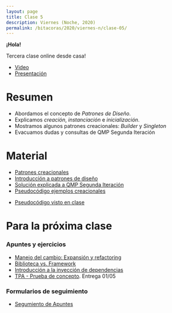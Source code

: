 ```yaml
---
layout: page
title: Clase 5
description: Viernes (Noche, 2020)
permalink: /bitacoras/2020/viernes-n/clase-05/
---
```

**¡Hola!**

Tercera clase online desde casa!

- [Video](https://us02web.zoom.us/rec/share/wPFbE6nz6VpJWNaXs3_ZZqsZEaPcaaa80ylM__YJnU5fCHHUARNfRpGqL-hbCvrw?startTime=1587765530000)
- [Presentación](https://docs.google.com/presentation/d/1U2MrpF9P44aZi1H4BhrvSzdbdJq6I2laEaDa055sFDo/edit#slide=id.g838dcce884_0_98)


# Resumen

- Abordamos el concepto de _Patrones de Diseño_.
- Explicamos _creación_, _instanciación_ e _inicialización_.
- Mostramos algunos patrones creacionales: _Builder_ y _Singleton_ 
- Evacuamos dudas y consultas de QMP Segunda Iteración

# Material

- [Patrones creacionales](https://docs.google.com/document/d/193WbUewu9RvK8Nv9orpxSoXeVA3R5Az1uYHhg8NRMtQ/edit?usp=sharing)
- [Introducción a patrones de diseño](https://docs.google.com/document/d/1uXPhuAKXa4wzcIhriFfnI53aB311jOZtcKfTDuiKQ8Y/edit?usp=sharing)
- [Solución explicada a QMP Segunda Iteración](https://docs.google.com/document/d/1NeSJWVvj5JlEZo89kh99lO22X7GCJsPETSuNfw6cVeM/edit)
- [Pseudocódigo ejemplos creacionales](https://github.com/dds-utn/ejemplos-creacionales)
* [Pseudocódigo visto en clase](https://codeshare.io/ay6Vyb)

# Para la próxima clase

### Apuntes y ejercicios
- [Manejo del cambio: Expansión y refactoring](https://docs.google.com/document/d/1cAje0qwy3Cus_ob0r-tatbcT01sDFeLt3MmSVmLeSxk/edit?usp=sharing)
- [Biblioteca vs. Framework](https://docs.google.com/document/d/1D_MCoh4J8kL1MAKNlbDgAMu2nYxri-81nZBYOPFWnO0/edit#heading=h.6ab0fffv8tld)
- [Introducción a la inyección de dependencias](https://docs.google.com/document/d/1GsW-hVF0XR76KunDILqkltyE1KIBvj3ldCCkyStjne0/edit?usp=sharing)
- [TPA - Prueba de concepto](https://docs.google.com/document/d/1cSmA-JwmtXvOe2sbeQK5ycL3pl3vhXhpDhbABNvd--o/edit?usp=sharing). Entrega 01/05


### Formularios de seguimiento
- [Segumiento de Apuntes](https://forms.gle/W7NyfphtFNFbTgvg8)

